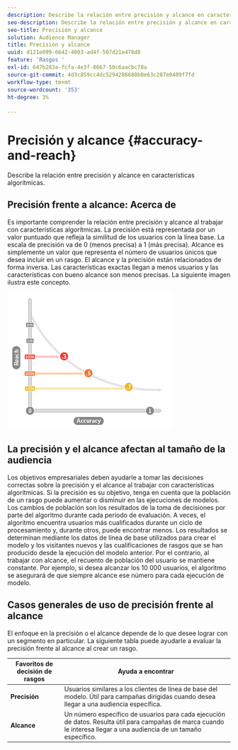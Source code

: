 ```yaml
---
description: Describe la relación entre precisión y alcance en características algorítmicas.
seo-description: Describe la relación entre precisión y alcance en características algorítmicas.
seo-title: Precisión y alcance
solution: Audience Manager
title: Precisión y alcance
uuid: d121e099-6642-4003-ad4f-507d21e478d8
feature: 'Rasgos '
exl-id: 647b283a-fcfa-4e3f-8667-50c6aacbc78a
source-git-commit: 4d3c859cc4dc5294286680b0e63c287e0409f7fd
workflow-type: tm+mt
source-wordcount: '353'
ht-degree: 3%

---
```


# Precisión y alcance {#accuracy-and-reach}

Describe la relación entre precisión y alcance en características algorítmicas.

<!-- c_accuracy_reach.xml -->

## Precisión frente a alcance: Acerca de

Es importante comprender la relación entre precisión y alcance al trabajar con características algorítmicas. La precisión está representada por un valor puntuado que refleja la similitud de los usuarios con la línea base. La escala de precisión va de 0 (menos precisa) a 1 (más precisa). Alcance es simplemente un valor que representa el número de usuarios únicos que desea incluir en un rasgo. El alcance y la precisión están relacionados de forma inversa. Las características exactas llegan a menos usuarios y las características con bueno alcance son menos precisas. La siguiente imagen ilustra este concepto.

![](assets/Reach_v_Accuracy.png)

## La precisión y el alcance afectan al tamaño de la audiencia

Los objetivos empresariales deben ayudarle a tomar las decisiones correctas sobre la precisión y el alcance al trabajar con características algorítmicas. Si la precisión es su objetivo, tenga en cuenta que la población de un rasgo puede aumentar o disminuir en las ejecuciones de modelos. Los cambios de población son los resultados de la toma de decisiones por parte del algoritmo durante cada periodo de evaluación. A veces, el algoritmo encuentra usuarios más cualificados durante un ciclo de procesamiento y, durante otros, puede encontrar menos. Los resultados se determinan mediante los datos de línea de base utilizados para crear el modelo y los visitantes nuevos y las cualificaciones de rasgos que se han producido desde la ejecución del modelo anterior. Por el contrario, al trabajar con alcance, el recuento de población del usuario se mantiene constante. Por ejemplo, si desea alcanzar los 10 000 usuarios, el algoritmo se asegurará de que siempre alcance ese número para cada ejecución de modelo.

## Casos generales de uso de precisión frente al alcance

El enfoque en la precisión o el alcance depende de lo que desee lograr con un segmento en particular. La siguiente tabla puede ayudarle a evaluar la precisión frente al alcance al crear un rasgo.

| Favoritos de decisión de rasgos | Ayuda a encontrar |
|---|---|
| **Precisión** | Usuarios similares a los clientes de línea de base del modelo. Útil para campañas dirigidas cuando desea llegar a una audiencia específica. |
| **Alcance** | Un número específico de usuarios para cada ejecución de datos. Resulta útil para campañas de marca cuando le interesa llegar a una audiencia de un tamaño específico. |
